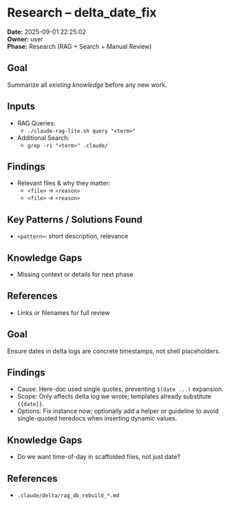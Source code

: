 # Research – delta_date_fix
**Date:** 2025-09-01 22:25:02  
**Owner:** user  
**Phase:** Research (RAG + Search + Manual Review)

## Goal
Summarize all *existing knowledge* before any new work.

## Inputs
- RAG Queries:  
  - `./claude-rag-lite.sh query "<term>"`
- Additional Search:  
  - `grep -ri "<term>" .claude/`

## Findings
- Relevant files & why they matter:
  - `<file>` → `<reason>`
  - `<file>` → `<reason>`

## Key Patterns / Solutions Found
- `<pattern>`: short description, relevance

## Knowledge Gaps
- Missing context or details for next phase

## References
- Links or filenames for full review

## Goal
Ensure dates in delta logs are concrete timestamps, not shell placeholders.

## Findings
- Cause: Here-doc used single quotes, preventing `$(date ...)` expansion.
- Scope: Only affects delta log we wrote; templates already substitute `{{date}}`.
- Options: Fix instance now; optionally add a helper or guideline to avoid single-quoted heredocs when inserting dynamic values.

## Knowledge Gaps
- Do we want time-of-day in scaffolded files, not just date?

## References
- `.claude/delta/rag_db_rebuild_*.md`

